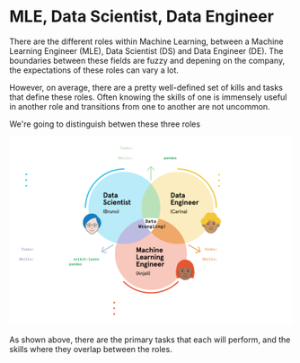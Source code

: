 # MLE, Data Scientist, Data Engineer

There are the different roles within Machine Learning, between a Machine Learning Engineer (MLE), Data Scientist (DS) and Data Engineer (DE). The boundaries between these fields are fuzzy and depening on the company, the expectations of these roles can vary a lot.

However, on average, there are a pretty well-defined set of kills and tasks that define these roles. Often knowing the skills of one is immensely useful in another role and transitions from one to another are not uncommon.

We're going to distinguish betwen these three roles

![](./images/01.svg)

As shown above, there are the primary tasks that each will perform, and the skills where they overlap between the roles.
